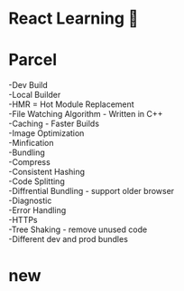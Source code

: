# React Learning 🚀

# Parcel
-Dev Build<br>
-Local Builder<br>
-HMR = Hot Module Replacement<br>
-File Watching Algorithm - Written in C++<br>
-Caching - Faster Builds<br>
-Image Optimization<br>
-Minfication<br>
-Bundling<br>
-Compress<br>
-Consistent Hashing<br>
-Code Splitting <br>
-Diffrential Bundling - support older browser<br>
-Diagnostic<br>
-Error Handling<br>
-HTTPs<br>
-Tree Shaking - remove unused code<br>
-Different dev and prod bundles


# new
